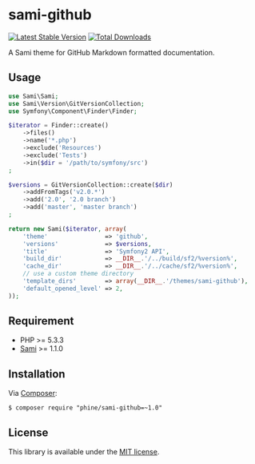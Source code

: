 sami-github
====

[![Latest Stable Version][]](https://packagist.org/packages/phine/sami-github)
[![Total Downloads][]](https://packagist.org/packages/phine/sami-github)

A Sami theme for GitHub Markdown formatted documentation.

Usage
-----

```php
use Sami\Sami;
use Sami\Version\GitVersionCollection;
use Symfony\Component\Finder\Finder;

$iterator = Finder::create()
    ->files()
    ->name('*.php')
    ->exclude('Resources')
    ->exclude('Tests')
    ->in($dir = '/path/to/symfony/src')
;

$versions = GitVersionCollection::create($dir)
    ->addFromTags('v2.0.*')
    ->add('2.0', '2.0 branch')
    ->add('master', 'master branch')
;

return new Sami($iterator, array(
    'theme'                => 'github',
    'versions'             => $versions,
    'title'                => 'Symfony2 API',
    'build_dir'            => __DIR__.'/../build/sf2/%version%',
    'cache_dir'            => __DIR__.'/../cache/sf2/%version%',
    // use a custom theme directory
    'template_dirs'        => array(__DIR__.'/themes/sami-github'),
    'default_opened_level' => 2,
));
```

Requirement
-----------

- PHP >= 5.3.3
- [Sami][] >= 1.1.0

Installation
------------

Via [Composer][]:

    $ composer require "phine/sami-github=~1.0"

License
-------

This library is available under the [MIT license](LICENSE).

[Latest Stable Version]: https://poser.pugx.org/phine/sami-github/v/stable.png
[Total Downloads]: https://poser.pugx.org/phine/sami-github/downloads.png
[Sami]: http://sami.sensiolabs.org/
[Composer]: http://getcomposer.org/
